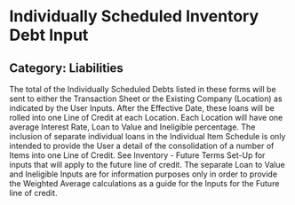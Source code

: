 # Individually Scheduled Inventory Debt Input
## Category: Liabilities
The total of the Individually Scheduled Debts listed in these forms will be sent to either the Transaction Sheet or the Existing Company (Location) as indicated by the User Inputs.
After the Effective Date, these loans will be rolled into one Line of Credit at each Location. Each Location will have one average Interest Rate, Loan to Value and Ineligible percentage. The inclusion of separate individual loans in the Individual Item Schedule is only intended to provide the User a detail of the consolidation of a number of Items into one Line of Credit.
See Inventory  - Future Terms Set-Up  for inputs that will apply to the future line of credit.
The separate Loan to Value and Ineligible Inputs are for information purposes only in order to provide the Weighted Average calculations as a guide for the Inputs for the Future line of credit.
